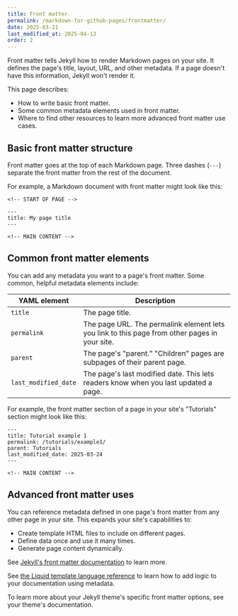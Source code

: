 ```yaml
---
title: Front matter
permalink: /markdown-for-github-pages/frontmatter/
date: 2025-03-21
last_modified_at: 2025-04-13
order: 2
---
```


Front matter tells Jekyll how to render Markdown pages on your site. It defines the page's title, layout, URL, and other metadata. If a page doesn't have this information, Jekyll won't render it.

This page describes:

* How to write basic front matter.
* Some common metadata elements used in front matter.
* Where to find other resources to learn more advanced front matter use cases.

## Basic front matter structure

Front matter goes at the top of each Markdown page. Three dashes (`---`) separate the front matter from the rest of the document.

For example, a Markdown document with front matter might look like this:

```text
<!-- START OF PAGE -->

---
title: My page title
---

<!-- MAIN CONTENT -->
```

## Common front matter elements

You can add any metadata you want to a page's front matter. Some common, helpful metadata elements include:

| YAML element | Description |
|----------|-------------|
| `title` | The page title. |
| `permalink` | The page URL. The permalink element lets you link to this page from other pages in your site. |
| `parent` | The page's "parent." "Children" pages are subpages of their parent page. |
| `last_modified_date` | The page's last modified date. This lets readers know when you last updated a page. |

For example, the front matter section of a page in your site's "Tutorials" section might look like this:

```text
---
title: Tutorial example 1
permalink: /tutorials/example1/
parent: Tutorials
last_modified_date: 2025-03-24
---

<!-- MAIN CONTENT -->
```

## Advanced front matter uses

You can reference metadata defined in one page's front matter from any other page in your site. This expands your site's capabilities to:

* Create template HTML files to include on different pages.
* Define data once and use it many times.
* Generate page content dynamically.

See [Jekyll's front matter documentation](https://jekyllrb.com/docs/front-matter/) to learn more.

See [the Liquid template language reference](https://shopify.github.io/liquid/) to learn how to add logic to your documentation using metadata.

To learn more about your Jekyll theme's specific front matter options, see your theme's documentation.

